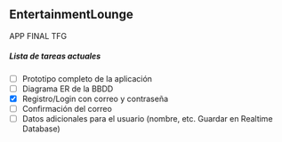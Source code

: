 ## EntertainmentLounge
APP FINAL TFG

##### Lista de tareas actuales
- [ ] Prototipo completo de la aplicación
- [ ] Diagrama ER de la BBDD
- [x] Registro/Login con correo y contraseña
- [ ] Confirmación del correo
- [ ] Datos adicionales para el usuario (nombre, etc. Guardar en Realtime Database)
